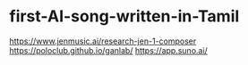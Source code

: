 # first-AI-song-written-in-Tamil
https://www.jenmusic.ai/research-jen-1-composer
https://poloclub.github.io/ganlab/
https://app.suno.ai/
